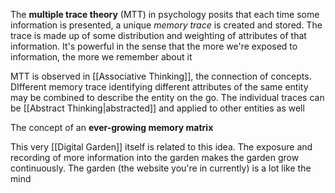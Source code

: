 The **multiple trace theory** (MTT) in psychology posits that each time some information is presented, a unique *memory trace* is created and stored. The trace is made up of some distribution and weighting of attributes of that information. It's powerful in the sense that the more we're exposed to information, the more we remember about it

MTT is observed in [[Associative Thinking]], the connection of concepts. DIfferent memory trace identifying different attributes of the same entity may be combined to describe the entity on the go. The individual traces can be [[Abstract Thinking|abstracted]] and applied to other entities as well

The concept of an **ever-growing memory matrix**

This very [[Digital Garden]] itself is related to this idea. The exposure and recording of more information into the garden makes the garden grow continuously. The garden (the website you're in currently) is a lot like the mind